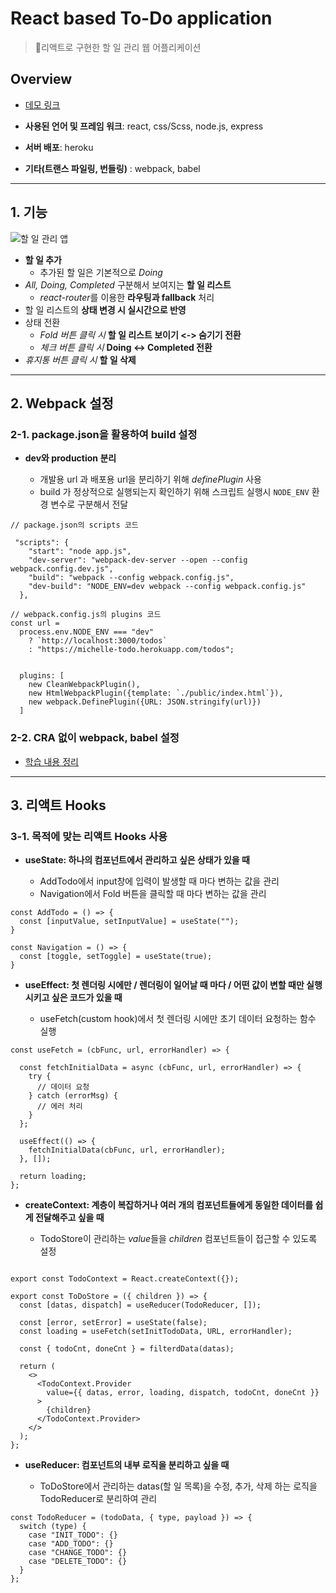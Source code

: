 # React based To-Do application

> 📝리액트로 구현한 할 일 관리 웹 어플리케이션

## Overview

- [데모 링크](https://michelle-todo.herokuapp.com/)

- **사용된 언어 및 프레임 워크**: react, css/Scss, node.js, express
- **서버 배포**: heroku
- **기타(트랜스 파일링, 번들링)** : webpack, babel

---

## 1. 기능

![할 일 관리 앱](https://media.giphy.com/media/RMxE1JQg5hnT3NRzP4/giphy.gif)

- **할 일 추가**
  - 추가된 할 일은 기본적으로 _Doing_
- _All, Doing, Completed_ 구분해서 보여지는 **할 일 리스트**
  - *react-router*를 이용한 **라우팅과 fallback** 처리
- 할 일 리스트의 **상태 변경 시 실시간으로 반영**
- 상태 전환
  - _Fold 버튼 클릭 시_ **할 일 리스트 보이기 <-> 숨기기 전환**
  - _체크 버튼 클릭 시_ **Doing <-> Completed 전환**
- _휴지통 버튼 클릭 시_ **할 일 삭제**

---

## 2. Webpack 설정

### 2-1. package.json을 활용하여 build 설정

- **dev와 production 분리**

  - 개발용 url 과 배포용 url을 분리하기 위해 _definePlugin_ 사용
  - build 가 정상적으로 실행되는지 확인하기 위해 스크립트 실행시 `NODE_ENV` 환경 변수로 구분해서 전달

```
// package.json의 scripts 코드

 "scripts": {
    "start": "node app.js",
    "dev-server": "webpack-dev-server --open --config webpack.config.dev.js",
    "build": "webpack --config webpack.config.js",
    "dev-build": "NODE_ENV=dev webpack --config webpack.config.js"
  },
```

```
// webpack.config.js의 plugins 코드
const url =
  process.env.NODE_ENV === "dev"
    ? `http://localhost:3000/todos`
    : "https://michelle-todo.herokuapp.com/todos";


  plugins: [
    new CleanWebpackPlugin(),
    new HtmlWebpackPlugin({template: `./public/index.html`}),
    new webpack.DefinePlugin({URL: JSON.stringify(url)})
  ]
```

### 2-2. CRA 없이 webpack, babel 설정

- [학습 내용 정리](https://leehwarang.github.io/2019/08/20/react_setting.html)

---

## 3. 리액트 Hooks

### 3-1. 목적에 맞는 리액트 Hooks 사용

- **useState: 하나의 컴포넌트에서 관리하고 싶은 상태가 있을 때**

  - AddTodo에서 input창에 입력이 발생할 때 마다 변하는 값을 관리
  - Navigation에서 Fold 버튼을 클릭할 때 마다 변하는 값을 관리

```
const AddTodo = () => {
  const [inputValue, setInputValue] = useState("");
}
```

```
const Navigation = () => {
  const [toggle, setToggle] = useState(true);
}
```

- **useEffect: 첫 렌더링 시에만 / 렌더링이 일어날 때 마다 / 어떤 값이 변할 때만 실행 시키고 싶은 코드가 있을 때**

  - useFetch(custom hook)에서 첫 렌더링 시에만 초기 데이터 요청하는 함수 실행

```
const useFetch = (cbFunc, url, errorHandler) => {

  const fetchInitialData = async (cbFunc, url, errorHandler) => {
    try {
      // 데이터 요청
    } catch (errorMsg) {
      // 에러 처리
    }
  };

  useEffect(() => {
    fetchInitialData(cbFunc, url, errorHandler);
  }, []);

  return loading;
};
```

- **createContext: 계층이 복잡하거나 여러 개의 컴포넌트들에게 동일한 데이터를 쉽게 전달해주고 싶을 때**

  - TodoStore이 관리하는 *value*들을 _children_ 컴포넌트들이 접근할 수 있도록 설정

```

export const TodoContext = React.createContext({});

export const ToDoStore = ({ children }) => {
  const [datas, dispatch] = useReducer(TodoReducer, []);

  const [error, setError] = useState(false);
  const loading = useFetch(setInitTodoData, URL, errorHandler);

  const { todoCnt, doneCnt } = filterdData(datas);

  return (
    <>
      <TodoContext.Provider
        value={{ datas, error, loading, dispatch, todoCnt, doneCnt }}
      >
        {children}
      </TodoContext.Provider>
    </>
  );
};
```

- **useReducer: 컴포넌트의 내부 로직을 분리하고 싶을 때**

  - ToDoStore에서 관리하는 datas(할 일 목록)을 수정, 추가, 삭제 하는 로직을 TodoReducer로 분리하여 관리

```
const TodoReducer = (todoData, { type, payload }) => {
  switch (type) {
    case "INIT_TODO": {}
    case "ADD_TODO": {}
    case "CHANGE_TODO": {}
    case "DELETE_TODO": {}
  }
};
```
